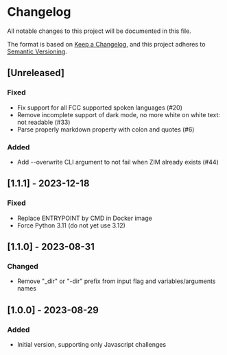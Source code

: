 # Changelog

All notable changes to this project will be documented in this file.

The format is based on [Keep a Changelog](https://keepachangelog.com/en/1.0.0/),
and this project adheres to [Semantic Versioning](https://semver.org/spec/v2.0.0.html).

## [Unreleased]

### Fixed

- Fix support for all FCC supported spoken languages (#20)
- Remove incomplete support of dark mode, no more white on white text: not readable (#33)
- Parse properly markdown property with colon and quotes (#6)

### Added

- Add --overwrite CLI argument to not fail when ZIM already exists (#44)

## [1.1.1] - 2023-12-18

### Fixed

- Replace ENTRYPOINT by CMD in Docker image
- Force Python 3.11 (do not yet use 3.12)

## [1.1.0] - 2023-08-31

### Changed

- Remove "_dir" or "-dir" prefix from input flag and variables/arguments names

## [1.0.0] - 2023-08-29

### Added

- Initial version, supporting only Javascript challenges
